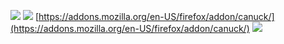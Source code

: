 ![](https://github.com/robots-make-art-too/HaobinAlturo_ChenLiu/blob/main/Labs/lens-for-the-internet/Screenshot%202022-04-28%20231401.png?raw=true)
![](https://github.com/robots-make-art-too/HaobinAlturo_ChenLiu/blob/main/Labs/lens-for-the-internet/Screenshot%202022-04-28%20231247.png?raw=true)
[https://addons.mozilla.org/en-US/firefox/addon/canuck/](https://addons.mozilla.org/en-US/firefox/addon/canuck/)
![](https://github.com/robots-make-art-too/HaobinAlturo_ChenLiu/blob/main/Labs/lens-for-the-internet/Screenshot%202022-04-28%20232711.png?raw=true)

